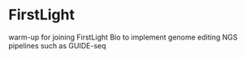 # FirstLight
warm-up for joining FirstLight Bio to implement genome editing NGS pipelines such as GUIDE-seq
